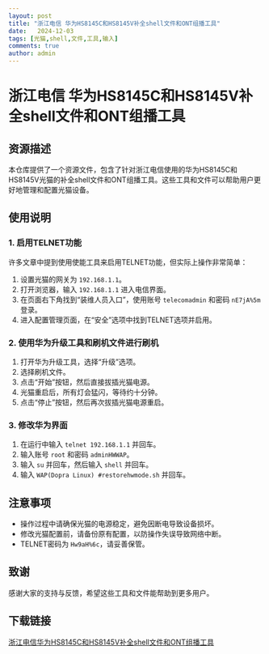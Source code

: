 ```yaml
---
layout: post
title: "浙江电信 华为HS8145C和HS8145V补全shell文件和ONT组播工具"
date:   2024-12-03
tags: [光猫,shell,文件,工具,输入]
comments: true
author: admin
---
```

# 浙江电信 华为HS8145C和HS8145V补全shell文件和ONT组播工具

## 资源描述

本仓库提供了一个资源文件，包含了针对浙江电信使用的华为HS8145C和HS8145V光猫的补全shell文件和ONT组播工具。这些工具和文件可以帮助用户更好地管理和配置光猫设备。

## 使用说明

### 1. 启用TELNET功能

许多文章中提到使用使能工具来启用TELNET功能，但实际上操作非常简单：

1. 设置光猫的网关为 `192.168.1.1`。
2. 打开浏览器，输入 `192.168.1.1` 进入电信界面。
3. 在页面右下角找到“装维人员入口”，使用账号 `telecomadmin` 和密码 `nE7jA%5m` 登录。
4. 进入配置管理页面，在“安全”选项中找到TELNET选项并启用。

### 2. 使用华为升级工具和刷机文件进行刷机

1. 打开华为升级工具，选择“升级”选项。
2. 选择刷机文件。
3. 点击“开始”按钮，然后直接拔插光猫电源。
4. 光猫重启后，所有灯会猛闪，等待约十分钟。
5. 点击“停止”按钮，然后再次拔插光猫电源重启。

### 3. 修改华为界面

1. 在运行中输入 `telnet 192.168.1.1` 并回车。
2. 输入账号 `root` 和密码 `adminHWWAP`。
3. 输入 `su` 并回车，然后输入 `shell` 并回车。
4. 输入 `WAP(Dopra Linux) #restorehwmode.sh` 并回车。

## 注意事项

- 操作过程中请确保光猫的电源稳定，避免因断电导致设备损坏。
- 修改光猫配置前，请备份原有配置，以防操作失误导致网络中断。
- TELNET密码为 `Hw9aH%6c`，请妥善保管。

## 致谢

感谢大家的支持与反馈，希望这些工具和文件能帮助到更多用户。

## 下载链接

[浙江电信华为HS8145C和HS8145V补全shell文件和ONT组播工具](https://pan.quark.cn/s/fa36c0d26b5e)